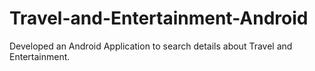 # Travel-and-Entertainment-Android
Developed an Android Application to search details about Travel and Entertainment.
